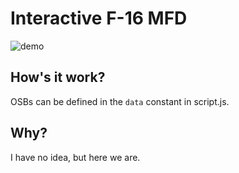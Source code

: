 # Interactive F-16 MFD
![demo](https://github.com/tbhockey/f-16-mfd/assets/428125/85367ce7-2453-4dc9-8b4c-1e28bc33e058)

## How's it work?
OSBs can be defined in the `data` constant in script.js.

## Why?
I have no idea, but here we are.
